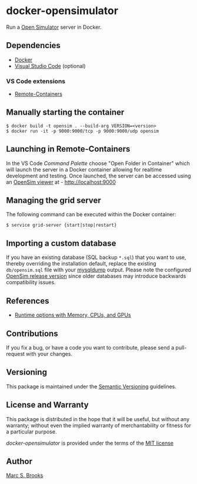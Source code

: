 # docker-opensimulator

Run a [Open Simulator](http://opensimulator.org/wiki/Main_Page) server in Docker.

## Dependencies

- [Docker](https://docs.docker.com/get-docker)
- [Visual Studio Code](https://code.visualstudio.com/download) (optional)

### VS Code extensions

- [Remote-Containers](https://marketplace.visualstudio.com/items?itemName=ms-vscode-remote.remote-containers)

## Manually starting the container

    $ docker build -t opensim . --build-arg VERSION=<version>
    $ docker run -it -p 9000:9000/tcp -p 9000:9000/udp opensim

## Launching in Remote-Containers

In the VS Code _Command Palette_ choose "Open Folder in Container" which will launch the server in a Docker container allowing for realtime development and testing.  Once launched, the server can be accessed using an [OpenSim viewer](http://opensimulator.org/wiki/Compatible_Viewers#Viewers) at - [http://localhost:9000](http://localhost:9000)

## Managing the grid server

The following command can be executed within the Docker container:

    $ service grid-server {start|stop|restart}

## Importing a custom database

If you have an existing database (SQL backup `*.sql`) that you want to use, thereby overriding the installation default, replace the existing `db/opensim.sql` file with your [mysqldump](https://dev.mysql.com/doc/refman/8.0/en/mysqldump.html) output.  Please note the configured [OpenSim release version](http://opensimulator.org/wiki/Upgrading) since older databases may introduce backwards compatibility issues.

## References

- [Runtime options with Memory, CPUs, and GPUs](https://docs.docker.com/config/containers/resource_constraints)

## Contributions

If you fix a bug, or have a code you want to contribute, please send a pull-request with your changes.

## Versioning

This package is maintained under the [Semantic Versioning](https://semver.org) guidelines.

## License and Warranty

This package is distributed in the hope that it will be useful, but without any warranty; without even the implied warranty of merchantability or fitness for a particular purpose.

_docker-opensimulator_ is provided under the terms of the [MIT license](http://www.opensource.org/licenses/mit-license.php)

## Author

[Marc S. Brooks](https://github.com/nuxy)
